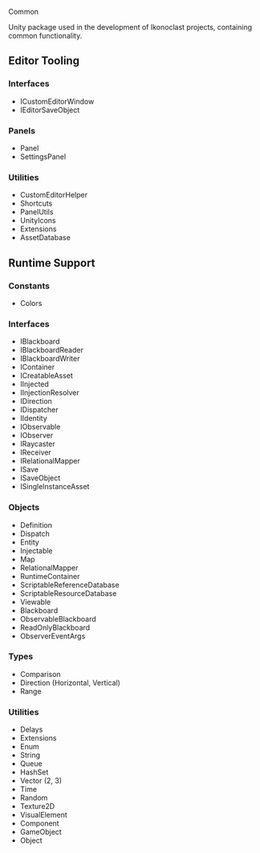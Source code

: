 Common

Unity package used in the development of Ikonoclast projects, containing common functionality.

## Editor Tooling

### Interfaces

- ICustomEditorWindow
- IEditorSaveObject

### Panels

- Panel
- SettingsPanel

### Utilities

- CustomEditorHelper
- Shortcuts
- PanelUtils
- UnityIcons
- Extensions
 - AssetDatabase

## Runtime Support

### Constants

- Colors

### Interfaces

- IBlackboard
- IBlackboardReader
- IBlackboardWriter
- IContainer
- ICreatableAsset
- IInjected
- IInjectionResolver
- IDirection
- IDispatcher
- IIdentity
- IObservable
- IObserver
- IRaycaster
- IReceiver
- IRelationalMapper
- ISave
- ISaveObject
- ISingleInstanceAsset

### Objects

- Definition
- Dispatch
- Entity
- Injectable
- Map
- RelationalMapper
- RuntimeContainer
- ScriptableReferenceDatabase
- ScriptableResourceDatabase
- Viewable
- Blackboard
- ObservableBlackboard
- ReadOnlyBlackboard
- ObserverEventArgs

### Types

- Comparison
- Direction (Horizontal, Vertical)
- Range

### Utilities

- Delays
- Extensions
 - Enum
 - String
 - Queue
 - HashSet
 - Vector (2, 3)
 - Time
 - Random
 - Texture2D
 - VisualElement
 - Component
 - GameObject
 - Object